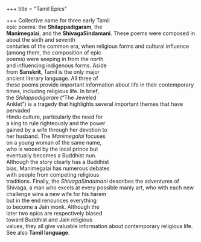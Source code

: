 +++
title = "Tamil Epics"

+++
Collective name for three early Tamil  
epic poems: the **Shilappadigaram**, the  
**Manimegalai**, and the **ShivagaSindamani**. These poems were composed in about the sixth and seventh  
centuries of the common era, when religious forms and cultural influence  
(among them, the composition of epic  
poems) were seeping in from the north  
and influencing indigenous forms. Aside  
from **Sanskrit**, Tamil is the only major  
ancient literary language. All three of  
these poems provide important information about life in their contemporary  
times, including religious life. In brief,  
the *Shilappadigaram* (“The Jeweled  
Anklet”) is a tragedy that highlights several important themes that have pervaded  
Hindu culture, particularly the need for  
a king to rule righteously and the power  
gained by a wife through her devotion to  
her husband. The *Manimegalai* focuses  
on a young woman of the same name,  
who is wooed by the local prince but  
eventually becomes a Buddhist nun.  
Although the story clearly has a Buddhist  
bias, Manimegalai has numerous debates  
with people from competing religious  
traditions. Finally, the *ShivagaSindamani* describes the adventures of  
Shivaga, a man who excels at every possible manly art, who with each new  
challenge wins a new wife for his harem  
but in the end renounces everything  
to become a Jain monk. Although the  
later two epics are respectively biased  
toward Buddhist and Jain religious  
values, they all give valuable information about contemporary religious life.  
See also **Tamil language**.